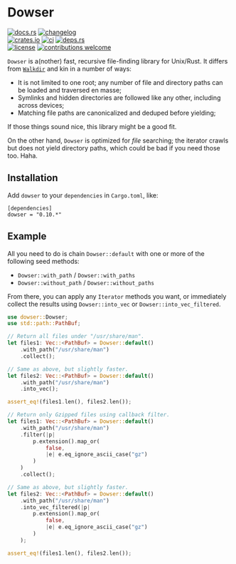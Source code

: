 # Dowser

[![docs.rs](https://img.shields.io/docsrs/dowser.svg?style=flat-square&label=docs.rs)](https://docs.rs/dowser/)
[![changelog](https://img.shields.io/crates/v/dowser.svg?style=flat-square&label=changelog&color=9b59b6)](https://github.com/Blobfolio/dowser/blob/master/CHANGELOG.md)<br>
[![crates.io](https://img.shields.io/crates/v/dowser.svg?style=flat-square&label=crates.io)](https://crates.io/crates/dowser)
[![ci](https://img.shields.io/github/actions/workflow/status/Blobfolio/dowser/ci.yaml?style=flat-square&label=ci)](https://github.com/Blobfolio/dowser/actions)
[![deps.rs](https://deps.rs/repo/github/blobfolio/dowser/status.svg?style=flat-square&label=deps.rs)](https://deps.rs/repo/github/blobfolio/dowser)<br>
[![license](https://img.shields.io/badge/license-wtfpl-ff1493?style=flat-square)](https://en.wikipedia.org/wiki/WTFPL)
[![contributions welcome](https://img.shields.io/badge/PRs-welcome-brightgreen.svg?style=flat-square&label=contributions)](https://github.com/Blobfolio/dowser/issues)

`Dowser` is a(nother) fast, recursive file-finding library for Unix/Rust. It differs from [`Walkdir`](https://crates.io/crates/walkdir) and kin in a number of ways:

* It is not limited to one root; any number of file and directory paths can be loaded and traversed en masse;
* Symlinks and hidden directories are followed like any other, including across devices;
* Matching file paths are canonicalized and deduped before yielding;

If those things sound nice, this library might be a good fit.

On the other hand, `Dowser` is optimized for _file_ searching; the iterator crawls but does not yield directory paths, which could be bad if you need those too. Haha.



## Installation

Add `dowser` to your `dependencies` in `Cargo.toml`, like:

```
[dependencies]
dowser = "0.10.*"
```



## Example

All you need to do is chain `Dowser::default` with one or more of the following seed methods:

* `Dowser::with_path` / `Dowser::with_paths`
* `Dowser::without_path` / `Dowser::without_paths`

From there, you can apply any `Iterator` methods you want, or immediately collect the results using `Dowser::into_vec` or `Dowser::into_vec_filtered`.

```rust
use dowser::Dowser;
use std::path::PathBuf;

// Return all files under "/usr/share/man".
let files1: Vec::<PathBuf> = Dowser::default()
    .with_path("/usr/share/man")
    .collect();

// Same as above, but slightly faster.
let files2: Vec::<PathBuf> = Dowser::default()
    .with_path("/usr/share/man")
    .into_vec();

assert_eq!(files1.len(), files2.len());

// Return only Gzipped files using callback filter.
let files1: Vec::<PathBuf> = Dowser::default()
    .with_path("/usr/share/man")
    .filter(|p|
        p.extension().map_or(
            false,
            |e| e.eq_ignore_ascii_case("gz")
        )
    )
    .collect();

// Same as above, but slightly faster.
let files2: Vec::<PathBuf> = Dowser::default()
    .with_path("/usr/share/man")
    .into_vec_filtered(|p|
        p.extension().map_or(
            false,
            |e| e.eq_ignore_ascii_case("gz")
        )
    );

assert_eq!(files1.len(), files2.len());
```
